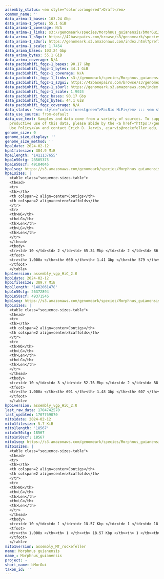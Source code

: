```yaml
---
assembly_status: <em style="color:orangered">Draft</em>
common_name: ''
data_arima-1_bases: 103.24 Gbp
data_arima-1_bytes: 55.1 GiB
data_arima-1_coverage: N/A
data_arima-1_links: s3://genomeark/species/Morphnus_guianensis/bMorGui1/genomic_data/arima/<br>
data_arima-1_s3gui: https://42basepairs.com/browse/s3/genomeark/species/Morphnus_guianensis/bMorGui1/genomic_data/arima/
data_arima-1_s3url: https://genomeark.s3.amazonaws.com/index.html?prefix=species/Morphnus_guianensis/bMorGui1/genomic_data/arima/
data_arima-1_scale: 1.7454
data_arima_bases: 103.24 Gbp
data_arima_bytes: 55.1 GiB
data_arima_coverage: N/A
data_pacbiohifi_fqgz-1_bases: 90.17 Gbp
data_pacbiohifi_fqgz-1_bytes: 44.1 GiB
data_pacbiohifi_fqgz-1_coverage: N/A
data_pacbiohifi_fqgz-1_links: s3://genomeark/species/Morphnus_guianensis/bMorGui1/genomic_data/pacbio_hifi/<br>
data_pacbiohifi_fqgz-1_s3gui: https://42basepairs.com/browse/s3/genomeark/species/Morphnus_guianensis/bMorGui1/genomic_data/pacbio_hifi/
data_pacbiohifi_fqgz-1_s3url: https://genomeark.s3.amazonaws.com/index.html?prefix=species/Morphnus_guianensis/bMorGui1/genomic_data/pacbio_hifi/
data_pacbiohifi_fqgz-1_scale: 1.9024
data_pacbiohifi_fqgz_bases: 90.17 Gbp
data_pacbiohifi_fqgz_bytes: 44.1 GiB
data_pacbiohifi_fqgz_coverage: N/A
data_status: '<em style="color:forestgreen">PacBio HiFi</em> ::: <em style="color:forestgreen">Arima</em>'
data_use_source: from-default
data_use_text: Samples and data come from a variety of sources. To support fair and
  productive use of this data, please abide by the <a href="https://genome10k.soe.ucsc.edu/data-use-policies/">Data
  Use Policy</a> and contact Erich D. Jarvis, ejarvis@rockefeller.edu, with any questions.
genome_size: 0
genome_size_display: ''
genome_size_method: ''
hpa1date: 2024-02-12
hpa1filesize: 384.9 MiB
hpa1length: '1411137655'
hpa1n50ctg: 28505375
hpa1n50scf: 49184045
hpa1seq: https://s3.amazonaws.com/genomeark/species/Morphnus_guianensis/bMorGui1/assembly_vgp_HiC_2.0/bMorGui1.HiC.hap1.20240212.fasta.gz
hpa1sizes: |
  <table class="sequence-sizes-table">
  <thead>
  <tr>
  <th></th>
  <th colspan=2 align=center>Contigs</th>
  <th colspan=2 align=center>Scaffolds</th>
  </tr>
  <tr>
  <th>NG</th>
  <th>LG</th>
  <th>Len</th>
  <th>LG</th>
  <th>Len</th>
  </tr>
  </thead>
  <tbody>
  <tr><td> 10 </td><td> 2 </td><td> 65.34 Mbp </td><td> 2 </td><td> 86.42 Mbp </td></tr><tr><td> 20 </td><td> 5 </td><td> 47.51 Mbp </td><td> 4 </td><td> 81.00 Mbp </td></tr><tr><td> 30 </td><td> 9 </td><td> 37.89 Mbp </td><td> 6 </td><td> 68.34 Mbp </td></tr><tr><td> 40 </td><td> 13 </td><td> 33.07 Mbp </td><td> 8 </td><td> 60.94 Mbp </td></tr><tr style="background-color:#cccccc;"><td> 50 </td><td> 17 </td><td style="background-color:#88ff88;"> 28.51 Mbp </td><td> 10 </td><td style="background-color:#88ff88;"> 49.18 Mbp </td></tr><tr><td> 60 </td><td> 22 </td><td> 26.55 Mbp </td><td> 14 </td><td> 44.20 Mbp </td></tr><tr><td> 70 </td><td> 28 </td><td> 21.84 Mbp </td><td> 17 </td><td> 34.40 Mbp </td></tr><tr><td> 80 </td><td> 35 </td><td> 18.15 Mbp </td><td> 22 </td><td> 30.33 Mbp </td></tr><tr><td> 90 </td><td> 49 </td><td> 4.32 Mbp </td><td> 27 </td><td> 21.17 Mbp </td></tr><tr><td> 100 </td><td> 660 </td><td> 8.87 Kbp </td><td> 579 </td><td> 8.87 Kbp </td></tr></tbody>
  <tfoot>
  <tr><th> 1.000x </th><th> 660 </th><th> 1.41 Gbp </th><th> 579 </th><th> 1.41 Gbp </th></tr>
  </tfoot>
  </table>
hpa1version: assembly_vgp_HiC_2.0
hpb1date: 2024-02-12
hpb1filesize: 389.7 MiB
hpb1length: '1482061478'
hpb1n50ctg: 26372894
hpb1n50scf: 49371546
hpb1seq: https://s3.amazonaws.com/genomeark/species/Morphnus_guianensis/bMorGui1/assembly_vgp_HiC_2.0/bMorGui1.HiC.hap2.20240212.fasta.gz
hpb1sizes: |
  <table class="sequence-sizes-table">
  <thead>
  <tr>
  <th></th>
  <th colspan=2 align=center>Contigs</th>
  <th colspan=2 align=center>Scaffolds</th>
  </tr>
  <tr>
  <th>NG</th>
  <th>LG</th>
  <th>Len</th>
  <th>LG</th>
  <th>Len</th>
  </tr>
  </thead>
  <tbody>
  <tr><td> 10 </td><td> 3 </td><td> 52.76 Mbp </td><td> 2 </td><td> 88.38 Mbp </td></tr><tr><td> 20 </td><td> 6 </td><td> 44.24 Mbp </td><td> 4 </td><td> 82.11 Mbp </td></tr><tr><td> 30 </td><td> 9 </td><td> 37.37 Mbp </td><td> 6 </td><td> 70.68 Mbp </td></tr><tr><td> 40 </td><td> 14 </td><td> 31.17 Mbp </td><td> 8 </td><td> 60.68 Mbp </td></tr><tr style="background-color:#cccccc;"><td> 50 </td><td> 19 </td><td style="background-color:#88ff88;"> 26.37 Mbp </td><td> 11 </td><td style="background-color:#88ff88;"> 49.37 Mbp </td></tr><tr><td> 60 </td><td> 25 </td><td> 22.95 Mbp </td><td> 14 </td><td> 45.43 Mbp </td></tr><tr><td> 70 </td><td> 32 </td><td> 17.96 Mbp </td><td> 17 </td><td> 34.52 Mbp </td></tr><tr><td> 80 </td><td> 43 </td><td> 9.43 Mbp </td><td> 23 </td><td> 24.28 Mbp </td></tr><tr><td> 90 </td><td> 77 </td><td> 2.20 Mbp </td><td> 43 </td><td> 2.47 Mbp </td></tr><tr><td> 100 </td><td> 691 </td><td> 15.12 Kbp </td><td> 607 </td><td> 15.12 Kbp </td></tr></tbody>
  <tfoot>
  <tr><th> 1.000x </th><th> 691 </th><th> 1.48 Gbp </th><th> 607 </th><th> 1.48 Gbp </th></tr>
  </tfoot>
  </table>
hpb1version: assembly_vgp_HiC_2.0
last_raw_data: 1704742570
last_updated: 1707769070
mito1date: 2024-02-12
mito1filesize: 5.7 KiB
mito1length: '18567'
mito1n50ctg: 18567
mito1n50scf: 18567
mito1seq: https://s3.amazonaws.com/genomeark/species/Morphnus_guianensis/bMorGui1/assembly_MT_rockefeller/bMorGui1.MT.20240212.fasta.gz
mito1sizes: |
  <table class="sequence-sizes-table">
  <thead>
  <tr>
  <th></th>
  <th colspan=2 align=center>Contigs</th>
  <th colspan=2 align=center>Scaffolds</th>
  </tr>
  <tr>
  <th>NG</th>
  <th>LG</th>
  <th>Len</th>
  <th>LG</th>
  <th>Len</th>
  </tr>
  </thead>
  <tbody>
  <tr><td> 10 </td><td> 1 </td><td> 18.57 Kbp </td><td> 1 </td><td> 18.57 Kbp </td></tr><tr><td> 20 </td><td> 1 </td><td> 18.57 Kbp </td><td> 1 </td><td> 18.57 Kbp </td></tr><tr><td> 30 </td><td> 1 </td><td> 18.57 Kbp </td><td> 1 </td><td> 18.57 Kbp </td></tr><tr><td> 40 </td><td> 1 </td><td> 18.57 Kbp </td><td> 1 </td><td> 18.57 Kbp </td></tr><tr style="background-color:#cccccc;"><td> 50 </td><td> 1 </td><td style="background-color:#ff8888;"> 18.57 Kbp </td><td> 1 </td><td style="background-color:#ff8888;"> 18.57 Kbp </td></tr><tr><td> 60 </td><td> 1 </td><td> 18.57 Kbp </td><td> 1 </td><td> 18.57 Kbp </td></tr><tr><td> 70 </td><td> 1 </td><td> 18.57 Kbp </td><td> 1 </td><td> 18.57 Kbp </td></tr><tr><td> 80 </td><td> 1 </td><td> 18.57 Kbp </td><td> 1 </td><td> 18.57 Kbp </td></tr><tr><td> 90 </td><td> 1 </td><td> 18.57 Kbp </td><td> 1 </td><td> 18.57 Kbp </td></tr><tr><td> 100 </td><td> 1 </td><td> 18.57 Kbp </td><td> 1 </td><td> 18.57 Kbp </td></tr></tbody>
  <tfoot>
  <tr><th> 1.000x </th><th> 1 </th><th> 18.57 Kbp </th><th> 1 </th><th> 18.57 Kbp </th></tr>
  </tfoot>
  </table>
mito1version: assembly_MT_rockefeller
name: Morphnus guianensis
name_: Morphnus_guianensis
project: ~
short_name: bMorGui
taxon_id: ''
---
```

